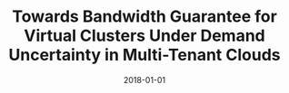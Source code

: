 ---
title: "Towards Bandwidth Guarantee for Virtual Clusters Under Demand Uncertainty in Multi-Tenant Clouds"
collection: publications
permalink: /publication/2018-01-01-Towards-Bandwidth-Guarantee-for-Virtual-Clusters-Under-Demand-Uncertainty-in-Multi-Tenant-Clouds
pubtype: journal
date: 2018-01-01
venue: 'IEEE Transactions on Parallel and Distributed Systems'
authors:  Lei Yu,  Haiying Shen,  Zhipeng Cai,  Ling Liu,  Calton Pu
citation: ' Lei Yu,  Haiying Shen,  Zhipeng Cai,  Ling Liu,  Calton Pu, &quot;Towards Bandwidth Guarantee for Virtual Clusters Under Demand Uncertainty in Multi-Tenant Clouds.&quot; IEEE Transactions on Parallel and Distributed Systems, 2018.'
---